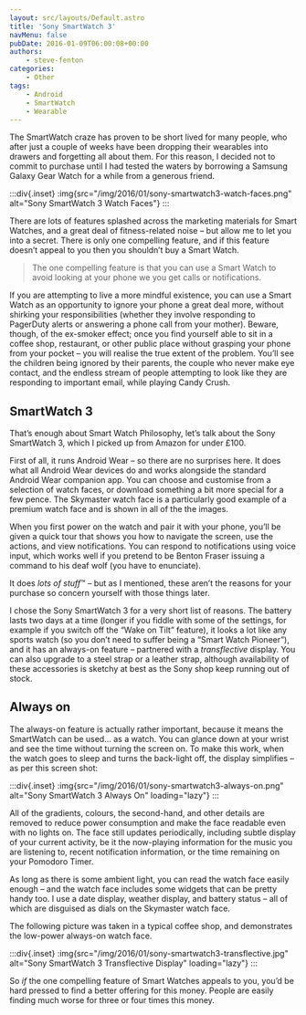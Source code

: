 ```yaml
---
layout: src/layouts/Default.astro
title: 'Sony SmartWatch 3'
navMenu: false
pubDate: 2016-01-09T06:00:08+00:00
authors:
    - steve-fenton
categories:
    - Other
tags:
    - Android
    - SmartWatch
    - Wearable
---
```


The SmartWatch craze has proven to be short lived for many people, who after just a couple of weeks have been dropping their wearables into drawers and forgetting all about them. For this reason, I decided not to commit to purchase until I had tested the waters by borrowing a Samsung Galaxy Gear Watch for a while from a generous friend.

:::div{.inset}
:img{src="/img/2016/01/sony-smartwatch3-watch-faces.png" alt="Sony SmartWatch 3 Watch Faces"}
:::

There are lots of features splashed across the marketing materials for Smart Watches, and a great deal of fitness-related noise – but allow me to let you into a secret. There is only one compelling feature, and if this feature doesn’t appeal to you then you shouldn’t buy a Smart Watch.

> The one compelling feature is that you can use a Smart Watch to avoid looking at your phone we you get calls or notifications.

If you are attempting to live a more mindful existence, you can use a Smart Watch as an opportunity to ignore your phone a great deal more, without shirking your responsibilities (whether they involve responding to PagerDuty alerts or answering a phone call from your mother). Beware, though, of the ex-smoker effect; once you find yourself able to sit in a coffee shop, restaurant, or other public place without grasping your phone from your pocket – you will realise the true extent of the problem. You’ll see the children being ignored by their parents, the couple who never make eye contact, and the endless stream of people attempting to look like they are responding to important email, while playing Candy Crush.

## SmartWatch 3

That’s enough about Smart Watch Philosophy, let’s talk about the Sony SmartWatch 3, which I picked up from Amazon for under £100.

First of all, it runs Android Wear – so there are no surprises here. It does what all Android Wear devices do and works alongside the standard Android Wear companion app. You can choose and customise from a selection of watch faces, or download something a bit more special for a few pence. The Skymaster watch face is a particularly good example of a premium watch face and is shown in all of the the images.

When you first power on the watch and pair it with your phone, you’ll be given a quick tour that shows you how to navigate the screen, use the actions, and view notifications. You can respond to notifications using voice input, which works well if you pretend to be Benton Fraser issuing a command to his deaf wolf (you have to enunciate).

It does *lots of stuff*™ – but as I mentioned, these aren’t the reasons for your purchase so concern yourself with those things later.

I chose the Sony SmartWatch 3 for a very short list of reasons. The battery lasts two days at a time (longer if you fiddle with some of the settings, for example if you switch off the “Wake on Tilt” feature), it looks a lot like any sports watch (so you don’t need to suffer being a “Smart Watch Pioneer”), and it has an always-on feature – partnered with a *transflective* display. You can also upgrade to a steel strap or a leather strap, although availability of these accessories is sketchy at best as the Sony shop keep running out of stock.

## Always on

The always-on feature is actually rather important, because it means the SmartWatch can be used… as a watch. You can glance down at your wrist and see the time without turning the screen on. To make this work, when the watch goes to sleep and turns the back-light off, the display simplifies – as per this screen shot:

:::div{.inset}
:img{src="/img/2016/01/sony-smartwatch3-always-on.png" alt="Sony SmartWatch 3 Always On" loading="lazy"}
:::

All of the gradients, colours, the second-hand, and other details are removed to reduce power consumption and make the face readable even with no lights on. The face still updates periodically, including subtle display of your current activity, be it the now-playing information for the music you are listening to, recent notification information, or the time remaining on your Pomodoro Timer.

As long as there is some ambient light, you can read the watch face easily enough – and the watch face includes some widgets that can be pretty handy too. I use a date display, weather display, and battery status – all of which are disguised as dials on the Skymaster watch face.

The following picture was taken in a typical coffee shop, and demonstrates the low-power always-on watch face.

:::div{.inset}
:img{src="/img/2016/01/sony-smartwatch3-transflective.jpg" alt="Sony SmartWatch 3 Transflective Display" loading="lazy"}
:::

So *if* the one compelling feature of Smart Watches appeals to you, you’d be hard pressed to find a better offering for this money. People are easily finding much worse for three or four times this money.
